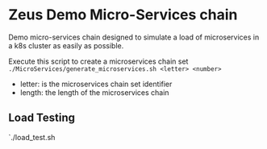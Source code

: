 # Zeus Demo Micro-Services chain

Demo micro-services chain designed to simulate a load of microservices in a k8s cluster as easily as possible.

Execute this script to create a microservices chain set
`./MicroServices/generate_microservices.sh <letter> <number>`

- letter: is the microservices chain set identifier
- length: the length of the microservices chain

## Load Testing

`./load_test.sh <url> <length> <inner-loop-interval> <outer-loop-interval>
